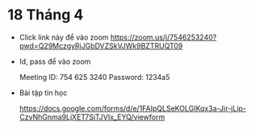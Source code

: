 # 18 Tháng 4

* Click link này để vào zoom https://zoom.us/j/7546253240?pwd=Q29MczgyRjJGbDVZSkVJWk9BZTRUQT09

* Id, pass để vào zoom

  Meeting ID: 754 625 3240
  Password: 1234a5

* Bài tập tin học

  https://docs.google.com/forms/d/e/1FAIpQLSeKOLGIKqx3a-Jir-jLip-CzvNhGnma9LjXET7SiTJVIx_EYQ/viewform

  